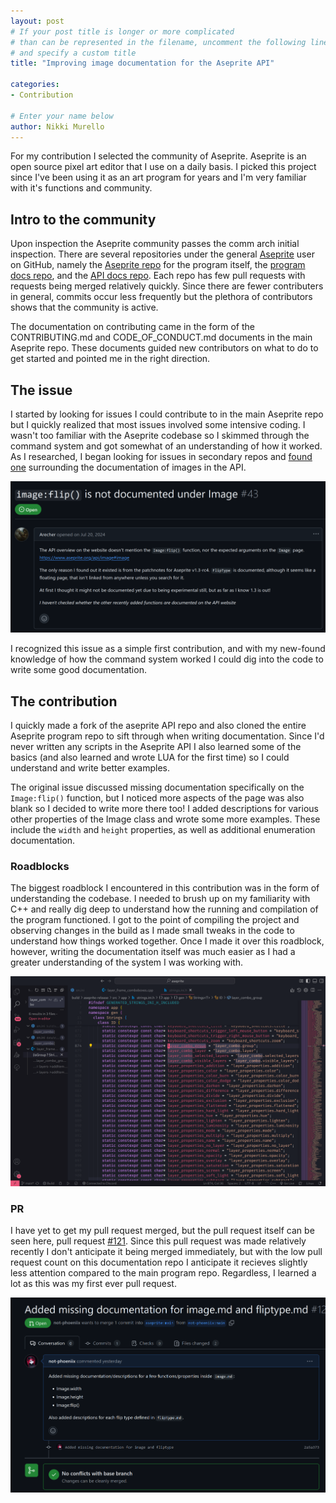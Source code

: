 ```yaml
---
layout: post
# If your post title is longer or more complicated
# than can be represented in the filename, uncomment the following line
# and specify a custom title
title: "Improving image documentation for the Aseprite API"

categories: 
- Contribution

# Enter your name below
author: Nikki Murello
---
```


For my contribution I selected the community of Aseprite. Aseprite is an open source pixel art editor that I use on a daily basis. I picked this project since I've been using it as an art program for years and I'm very familiar with it's functions and community.

## Intro to the community

Upon inspection the Aseprite community passes the comm arch initial inspection. There are several repositories under the general [Aseprite](https://github.com/aseprite) user on GitHub, namely the [Aseprite repo](https://github.com/aseprite/aseprite) for the program itself, the [program docs repo](https://github.com/aseprite/docs), and the [API docs repo](https://github.com/aseprite/api). Each repo has few pull requests with requests being merged relatively quickly. Since there are fewer contributers in general, commits occur less frequently but the plethora of contributors shows that the community is active.

The documentation on contributing came in the form of the CONTRIBUTING.md and CODE_OF_CONDUCT.md documents in the main Aseprite repo. These documents guided new contributors on what to do to get started and pointed me in the right direction. 

## The issue
I started by looking for issues I could contribute to in the main Aseprite repo but I quickly realized that most issues involved some intensive coding. I wasn't too familiar with the Aseprite codebase so I skimmed through the command system and got somewhat of an understanding of how it worked. As I researched, I began looking for issues in secondary repos and [found one](https://github.com/aseprite/docs/issues/43) surrounding the documentation of images in the API.

![A GitHub issue page screenshot](../assets/images/not-phoeniix/image_flip_issue.png)

I recognized this issue as a simple first contribution, and with my new-found knowledge of how the command system worked I could dig into the code to write some good documentation.

## The contribution
I quickly made a fork of the aseprite API repo and also cloned the entire Aseprite program repo to sift through when writing documentation. Since I'd never written any scripts in the Aseprite API I also learned some of the basics (and also learned and wrote LUA for the first time) so I could understand and write better examples. 

The original issue discussed missing documentation specifically on the `Image:flip()` function, but I noticed more aspects of the page was also blank so I decided to write more there too! I added descriptions for various other properties of the Image class and wrote some more examples. These include the `width` and `height` properties, as well as additional enumeration documentation.

### Roadblocks

The biggest roadblock I encountered in this contribution was in the form of understanding the codebase. I needed to brush up on my familiarity with C++ and really dig deep to understand how the running and compilation of the program functioned. I got to the point of compiling the project and observing changes in the build as I made small tweaks in the code to understand how things worked together. Once I made it over this roadblock, however, writing the documentation itself was much easier as I had a greater understanding of the system I was working with.

![Code editor with hundreds of lines of strings](../assets/images/not-phoeniix/codebase.png)

### PR

I have yet to get my pull request merged, but the pull request itself can be seen here, pull request [#121](https://github.com/aseprite/api/pull/121). Since this pull request was made relatively recently I don't anticipate it being merged immediately, but with the low pull request count on this documentation repo I anticipate it recieves slightly less attention compared to the main program repo. Regardless, I learned a lot as this was my first ever pull request.

![A screenshot of a GitHub pull request](../assets/images/not-phoeniix/pr.png)
